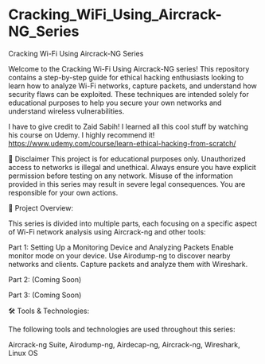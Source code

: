 # Cracking_WiFi_Using_Aircrack-NG_Series

Cracking Wi-Fi Using Aircrack-NG Series

Welcome to the Cracking Wi-Fi Using Aircrack-NG series! This repository contains a step-by-step guide for ethical hacking enthusiasts looking to learn how to analyze Wi-Fi networks, capture packets, and understand how security flaws can be exploited. These techniques are intended solely for educational purposes to help you secure your own networks and understand wireless vulnerabilities.

I have to give credit to Zaid Sabih! I learned all this cool stuff by watching his course on Udemy. I highly recommend it! https://www.udemy.com/course/learn-ethical-hacking-from-scratch/

🚨 Disclaimer
This project is for educational purposes only. Unauthorized access to networks is illegal and unethical. Always ensure you have explicit permission before testing on any network. Misuse of the information provided in this series may result in severe legal consequences. You are responsible for your own actions.

📂 Project Overview:

This series is divided into multiple parts, each focusing on a specific aspect of Wi-Fi network analysis using Aircrack-ng and other tools:

Part 1: Setting Up a Monitoring Device and Analyzing Packets
Enable monitor mode on your device.
Use Airodump-ng to discover nearby networks and clients.
Capture packets and analyze them with Wireshark.

Part 2: (Coming Soon)

Part 3: (Coming Soon)

🛠️ Tools & Technologies:

The following tools and technologies are used throughout this series:

Aircrack-ng Suite, Airodump-ng, Airdecap-ng, Aircrack-ng, Wireshark, Linux OS 


